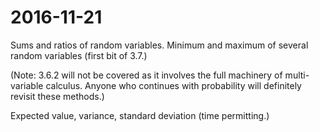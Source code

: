# 2016-11-21

Sums and ratios of random variables. Minimum and maximum of several random variables (first bit of 3.7.)

(Note: 3.6.2 will not be covered as it involves the full machinery of multi-variable calculus. Anyone who continues with probability will definitely revisit these methods.)

Expected value, variance, standard deviation (time permitting.)


